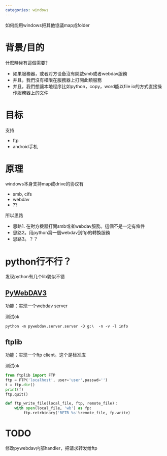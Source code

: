 ```yaml
---
categories: windows
---
```

如何能用windows把其他協議map成folder

# 背景/目的

什麼時候有這個需要?

- 如果服務器，或者对方设备沒有開啟smb或者webdav服務
- 并且，我們沒有權限在服務器上打開此類服務
- 并且，我們想讓本地程序比如python，copy，word能以file io的方式直接操作服務器上的文件

# 目标

支持

- ftp
- android手机

# 原理

windows本身支持map成drive的协议有

- smb, cifs
- webdav
- ??

所以思路

- 思路1. 在對方機器打開smb或者webdav服務。這個不是一定有條件
- 思路2。用python寫一個webdav到ftp的轉換服務
- 思路3。？？

# python行不行？

发现python有几个lib貌似不错

## [PyWebDAV3](https://github.com/andrewleech/PyWebDAV3)

功能：实现一个webdav server

测试ok

`python -m pywebdav.server.server -D g:\  -n -v -l info`

## ftplib

功能：实现一个ftp client。这个是标准库

测试ok

```python
from ftplib import FTP
ftp = FTP('localhost', user='user',passwd='')
t = ftp.dir()
print(f)
ftp.quit()

def ftp_write_file(local_file, ftp, remote_file)：
    with open(local_file, 'wb') as fp:
        ftp.retrbinary('RETR %s'%remote_file, fp.write)
```

# TODO

修改pywebdav内部handler，把请求转发给ftp